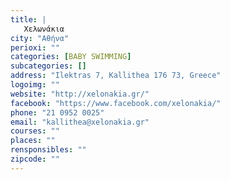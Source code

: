 ```yaml
---
title: |
   Χελωνάκια
city: "Αθήνα"
perioxi: ""
categories: [BABY SWIMMING]
subcategories: []
address: "Ilektras 7, Kallithea 176 73, Greece"
logoimg: ""
website: "http://xelonakia.gr/"
facebook: "https://www.facebook.com/xelonakia/"
phone: "21 0952 0025"
email: "kallithea@xelonakia.gr"
courses: ""
places: ""
rensponsibles: ""
zipcode: ""
---
```




